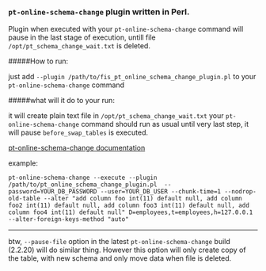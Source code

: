 ### `pt-online-schema-change` plugin written in Perl.
 
Plugin when executed with your `pt-online-schema-change` command will pause in the last stage of execution, untill file `/opt/pt_schema_change_wait.txt` is deleted.

#####How to run:

just add `--plugin /path/to/fis_pt_online_schema_change_plugin.pl` to your  `pt-online-schema-change` command

#####what will it do to your run:

it will create plain text file in `/opt/pt_schema_change_wait.txt` your `pt-online-schema-change` command should run as usual until very last step, it will pause `before_swap_tables` is executed.

[pt-online-schema-change documentation](https://www.percona.com/doc/percona-toolkit/2.2/pt-online-schema-change.html)

example:

`pt-online-schema-change --execute --plugin /path/to/pt_online_schema_change_plugin.pl 
--password=YOUR_DB_PASSWORD --user=YOUR_DB_USER --chunk-time=1 --nodrop-old-table --alter "add column foo int(11) default null, add column foo2 int(11) default null, add column foo3 int(11) default null, add column foo4 int(11) default null" D=employees,t=employees,h=127.0.0.1 --alter-foreign-keys-method "auto"
`


___

btw, 
`--pause-file` option in the latest `pt-online-schema-change` build (2.2.20) will do similar thing. 
However this option will only create copy of the table, with new schema and only move data when file is deleted.


